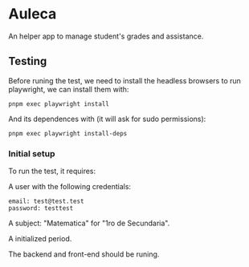 # Auleca
An helper app to manage student's grades and assistance.

## Testing

Before runing the test, we need to install the headless browsers to run playwright, we can install them with:

`pnpm exec playwright install`

And its dependences with (it will ask for sudo permissions): 

`pnpm exec playwright install-deps`

### Initial setup

To run the test, it requires:

A user with the following credentials:
```
email: test@test.test
password: testtest
```

A subject: "Matematica" for "1ro de Secundaria". 

A initialized period.

The backend and front-end should be runing.

